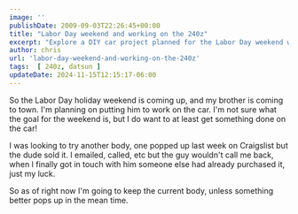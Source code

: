 ```yaml
---
image: ''
publishDate: 2009-09-03T22:26:45+00:00
title: "Labor Day weekend and working on the 240z"
excerpt: "Explore a DIY car project planned for the Labor Day weekend with a dash of humor, sibling bonding, and the hunt for car body parts."
author: chris
url: 'labor-day-weekend-and-working-on-the-240z'
tags:  [ 240z, datsun ] 
updateDate: 2024-11-15T12:15:17-06:00
---
```


So the Labor Day holiday weekend is coming up, and my brother is coming to town. I'm planning on putting him to work on the car. I'm not sure what the goal for the weekend is, but I do want to at least get something done on the car! 

I was looking to try another body, one popped up last week on Craigslist but the dude sold it. I emailed, called, etc but the guy wouldn't call me back, when I finally got in touch with him someone else had already purchased it, just my luck. 

So as of right now I'm going to keep the current body, unless something better pops up in the mean time.

